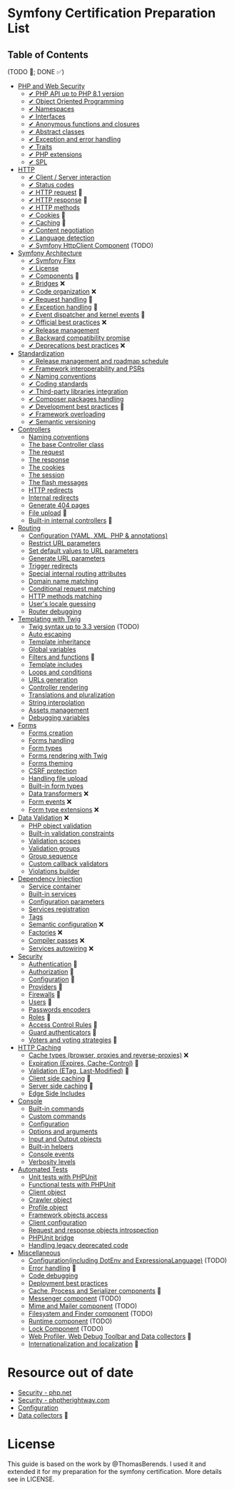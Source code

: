 # Symfony Certification Preparation List

## Table of Contents
(TODO 🎯; DONE ✅)

- [PHP and Web Security](/topics/php-and-web-security.md)
    - [✔︎ PHP API up to PHP 8.1 version](/topics/php-and-web-security.md#php-api-up-to-php-81-version)
    - [✔︎ Object Oriented Programming](/topics/php-and-web-security.md#object-oriented-programming)
    - [✔︎ Namespaces](/topics/php-and-web-security.md#namespaces)
    - [✔︎ Interfaces](/topics/php-and-web-security.md#interfaces)
    - [✔︎ Anonymous functions and closures](/topics/php-and-web-security.md#anonymous-functions-and-closures)
    - [✔︎ Abstract classes](/topics/php-and-web-security.md#abstract-classes)
    - [✔︎ Exception and error handling](/topics/php-and-web-security.md#exception-and-error-handling)
    - [✔︎ Traits](/topics/php-and-web-security.md#traits)
    - [✔︎ PHP extensions](/topics/php-and-web-security.md#php-extensions)
    - [✔︎ SPL](/topics/php-and-web-security.md#spl)
- [HTTP](/topics/http.md)
    - [✔︎ Client / Server interaction](/topics/http.md#client--server-interaction)
    - [✔︎ Status codes](/topics/http.md#status-codes)
    - [✔︎ HTTP request](/topics/http.md#http-request) 🎯
    - [✔︎ HTTP response](/topics/http.md#http-response) 🎯
    - [✔︎ HTTP methods](/topics/http.md#http-methods)
    - [✔︎ Cookies](/topics/http.md#cookies) 🎯
    - [✔︎ Caching](/topics/http.md#caching) 🎯
    - [✔︎ Content negotiation](/topics/http.md#content-negotiation)
    - [✔︎ Language detection](/topics/http.md#language-detection)
    - [✔︎ Symfony HttpClient Component](/topics/http.md) (TODO)
- [Symfony Architecture](/topics/symfony-architecture.md)
    - [✔︎ Symfony Flex](/topics/symfony-architecture.md#symfony-flex)
    - [✔︎ License](/topics/symfony-architecture.md#license)
    - [✔︎ Components](/topics/symfony-architecture.md#components) 🎯
    - [✔︎ Bridges](/topics/symfony-architecture.md#bridges) ❌
    - [✔︎ Code organization](/topics/symfony-architecture.md#code-organization) ❌
    - [✔︎ Request handling](/topics/symfony-architecture.md#request-handling) 🎯
    - [✔︎ Exception handling](/topics/symfony-architecture.md#exception-handling) 🎯
    - [✔︎ Event dispatcher and kernel events](/topics/symfony-architecture.md#event-dispatcher-and-kernel-events) 🎯
    - [✔︎ Official best practices](/topics/symfony-architecture.md#official-best-practices) ❌
    - [✔︎ Release management](/topics/symfony-architecture.md#release-management)
    - [✔︎ Backward compatibility promise](/topics/symfony-architecture.md#backward-compatibility-promise)
    - [✔︎ Deprecations best practices](/topics/symfony-architecture.md#deprecations-best-practices) ❌
- [Standardization](/topics/standardization.md)
    - [✔︎ Release management and roadmap schedule](/topics/standardization.md#release-management-and-roadmap-schedule)
    - [✔︎ Framework interoperability and PSRs](/topics/standardization.md#framework-interoperability-and-psrs)
    - [✔︎ Naming conventions](/topics/standardization.md#naming-conventions)
    - [✔︎ Coding standards](/topics/standardization.md#coding-standards)
    - [✔︎ Third-party libraries integration](/topics/standardization.md#third-party-libraries-integration)
    - [✔︎ Composer packages handling](/topics/standardization.md#composer-packages-handling)
    - [✔︎ Development best practices](/topics/standardization.md#development-best-practices) 🎯
    - [✔︎ Framework overloading](/topics/standardization.md#framework-overloading)
    - [✔︎ Semantic versioning](/topics/standardization.md#semantic-versioning)
- [Controllers](/topics/controllers.md) 
    - [Naming conventions](/topics/controllers.md#naming-conventions)
    - [The base Controller class](/topics/controllers.md#the-base-controller-class)
    - [The request](/topics/controllers.md#the-request)
    - [The response](/topics/controllers.md#the-response)
    - [The cookies](/topics/controllers.md#the-cookies)
    - [The session](/topics/controllers.md#the-session)
    - [The flash messages](/topics/controllers.md#the-flash-messages)
    - [HTTP redirects](/topics/controllers.md#http-redirects)
    - [Internal redirects](/topics/controllers.md#internal-redirects)
    - [Generate 404 pages](/topics/controllers.md#generate-404-pages)
    - [File upload](/topics/controllers.md#file-upload) 🎯
    - [Built-in internal controllers](/topics/controllers.md#built-in-internal-controllers) 🎯
- [Routing](/topics/routing.md)
    - [Configuration (YAML, XML, PHP & annotations)](/topics/routing.md#configuration-yaml-xml-php--annotations)
    - [Restrict URL parameters](/topics/routing.md#restrict-url-parameters)
    - [Set default values to URL parameters](/topics/routing.md#set-default-values-to-url-parameters)
    - [Generate URL parameters](/topics/routing.md#generate-url-parameters)
    - [Trigger redirects](/topics/routing.md#trigger-redirects)
    - [Special internal routing attributes](/topics/routing.md#special-internal-routing-attributes)
    - [Domain name matching](/topics/routing.md#domain-name-matching)
    - [Conditional request matching](/topics/routing.md#conditional-request-matching)
    - [HTTP methods matching](/topics/routing.md#http-methods-matching)
    - [User's locale guessing](/topics/routing.md#users-locale-guessing)
    - [Router debugging](/topics/routing.md#router-debugging)
- [Templating with Twig](/topics/templating-with-twig.md)
    - [Twig syntax up to 3.3 version](/topics/templating-with-twig.md#auto-escaping) (TODO)
    - [Auto escaping](/topics/templating-with-twig.md#auto-escaping)
    - [Template inheritance](/topics/templating-with-twig.md#template-inheritance)
    - [Global variables](/topics/templating-with-twig.md#global-variables)
    - [Filters and functions](/topics/templating-with-twig.md#filters-and-functions) 🎯
    - [Template includes](/topics/templating-with-twig.md#template-includes)
    - [Loops and conditions](/topics/templating-with-twig.md#loops-and-conditions)
    - [URLs generation](/topics/templating-with-twig.md#urls-generation)
    - [Controller rendering](/topics/templating-with-twig.md#controller-rendering)
    - [Translations and pluralization](/topics/templating-with-twig.md#translations-and-pluralization)
    - [String interpolation](/topics/templating-with-twig.md#string-interpolation)
    - [Assets management](/topics/templating-with-twig.md#assets-management)
    - [Debugging variables](/topics/templating-with-twig.md#debugging-variables)
- [Forms](/topics/forms.md)
    - [Forms creation](/topics/forms.md#forms-creation)
    - [Forms handling](/topics/forms.md#forms-handling)
    - [Form types](/topics/forms.md#form-types)
    - [Forms rendering with Twig](/topics/forms.md#forms-rendering-with-twig)
    - [Forms theming](/topics/forms.md#forms-theming)
    - [CSRF protection](/topics/forms.md#csrf-protection)
    - [Handling file upload](/topics/forms.md#handling-file-upload)
    - [Built-in form types](/topics/forms.md#built-in-form-types)
    - [Data transformers](/topics/forms.md#data-transformers) ❌
    - [Form events](/topics/forms.md#form-events) ❌
    - [Form type extensions](/topics/forms.md#form-type-extensions) ❌
- [Data Validation](/topics/data-validation.md) ❌
    - [PHP object validation](/topics/data-validation.md#php-object-validation)
    - [Built-in validation constraints](/topics/data-validation.md#built-in-validation-constraints)
    - [Validation scopes](/topics/data-validation.md#validation-scopes)
    - [Validation groups](/topics/data-validation.md#validation-groups)
    - [Group sequence](/topics/data-validation.md#group-sequence)
    - [Custom callback validators](/topics/data-validation.md#custom-callback-validators)
    - [Violations builder](/topics/data-validation.md#violations-builder)
- [Dependency Injection](/topics/dependency-injection.md)
    - [Service container](/topics/dependency-injection.md#service-container)
    - [Built-in services](/topics/dependency-injection.md#built-in-services)
    - [Configuration parameters](/topics/dependency-injection.md#configuration-parameters)
    - [Services registration](/topics/dependency-injection.md#services-registration)
    - [Tags](/topics/dependency-injection.md#tags)
    - [Semantic configuration](/topics/dependency-injection.md#semantic-configuration) ❌
    - [Factories](/topics/dependency-injection.md#factories) ❌
    - [Compiler passes](/topics/dependency-injection.md#compiler-passes) ❌
    - [Services autowiring](/topics/dependency-injection.md#services-autowiring) ❌
- [Security](/topics/security.md)
    - [Authentication](/topics/security.md#authentication) 🎯
    - [Authorization](/topics/security.md#authorization) 🎯
    - [Configuration](/topics/security.md#configuration) 🎯
    - [Providers](/topics/security.md#providers) 🎯
    - [Firewalls](/topics/security.md#firewalls) 🎯
    - [Users](/topics/security.md#users) 🎯
    - [Passwords encoders](/topics/security.md#passwords-encoders) 
    - [Roles](/topics/security.md#roles) 🎯
    - [Access Control Rules](/topics/security.md#access-control-rules) 🎯
    - [Guard authenticators](/topics/security.md#guard-authenticators) 🎯
    - [Voters and voting strategies](/topics/security.md#voters-and-voting-strategies)  🎯
- [HTTP Caching](/topics/http-caching.md)
    - [Cache types (browser, proxies and reverse-proxies)](/topics/http-caching.md#cache-types-browser-proxies-and-reverse-proxies) ❌
    - [Expiration (Expires, Cache-Control)](/topics/http-caching.md#expiration-expires-cache-control) 🎯
    - [Validation (ETag, Last-Modified)](/topics/http-caching.md#validation-etag-last-modified) 🎯
    - [Client side caching](/topics/http-caching.md#client-side-caching) 🎯
    - [Server side caching](/topics/http-caching.md#server-side-caching) 🎯
    - [Edge Side Includes](/topics/http-caching.md#edge-side-includes)
- [Console](/topics/console.md)
    - [Built-in commands](/topics/console.md#built-in-commands)
    - [Custom commands](/topics/console.md#custom-commands)
    - [Configuration](/topics/console.md#configuration)
    - [Options and arguments](/topics/console.md#options-and-arguments)
    - [Input and Output objects](/topics/console.md#input-and-output-objects)
    - [Built-in helpers](/topics/console.md#built-in-helpers)
    - [Console events](/topics/console.md#console-events)
    - [Verbosity levels](/topics/console.md#verbosity-levels)
- [Automated Tests](/topics/automated-tests.md)
    - [Unit tests with PHPUnit](/topics/automated-tests.md#unit-tests-with-phpunit)
    - [Functional tests with PHPUnit](/topics/automated-tests.md#functional-tests-with-phpunit)
    - [Client object](/topics/automated-tests.md#client-object)
    - [Crawler object](/topics/automated-tests.md#crawler-object)
    - [Profile object](/topics/automated-tests.md#profile-object)
    - [Framework objects access](/topics/automated-tests.md#framework-objects-access)
    - [Client configuration](/topics/automated-tests.md#client-configuration)
    - [Request and response objects introspection](/topics/automated-tests.md#request-and-response-objects-introspection)
    - [PHPUnit bridge](/topics/automated-tests.md#phpunit-bridge)
    - [Handling legacy deprecated code](/topics/automated-tests.md#handling-legacy-deprecated-code)
- [Miscellaneous](/topics/miscellaneous.md)
    - [Configuration(including DotEnv and ExpressionaLanguage)](/topics/miscellaneous.md#) (TODO)
    - [Error handling](/topics/miscellaneous.md#error-handling) 🎯
    - [Code debugging](/topics/miscellaneous.md#code-debugging)
    - [Deployment best practices](/topics/miscellaneous.md#deployment-best-practices)
    - [Cache, Process and Serializer components](/topics/miscellaneous.md#process-and-serializer-components) 🎯
    - [Messenger component](/topics/miscellaneous.md#messenger-component) (TODO)
    - [Mime and Mailer component](/topics/miscellaneous.md#mime-mailer-component) (TODO)
    - [Filesystem and Finder component](/topics/miscellaneous.md#filesystem-finder-component) (TODO)
    - [Runtime component](/topics/miscellaneous.md#runtime-component) (TODO)
    - [Lock Component](/topics/miscellaneous.md#lock-component) (TODO)
    - [Web Profiler, Web Debug Toolbar and Data collectors](/topics/miscellaneous.md#web-profiler-and-web-debug-toolbar) 🎯
    - [Internationalization and localization](/topics/miscellaneous.md#internationalization-and-localization) 🎯


# Resource out of date
- [Security - php.net](http://php.net/manual/en/security.php)
- [Security - phptherightway.com](http://www.phptherightway.com/#security)
- [Configuration](/topics/symfony-architecture.md#configuration)
- [Data collectors](/topics/miscellaneous.md#data-collectors) 🎯


# License
This guide is based on the work by @ThomasBerends. I used it and extended it for my preparation for the symfony certification. More details see in LICENSE.
